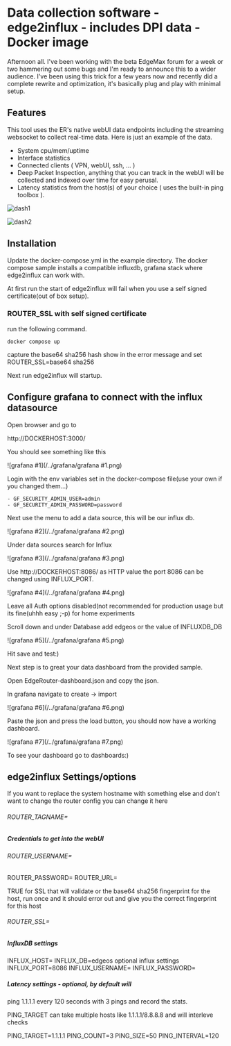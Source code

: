 # Data collection software - edge2influx - includes DPI data - Docker image

Afternoon all. I've been working with the beta EdgeMax forum for a week or two hammering out some bugs and I'm ready to announce this to a wider audience. I've been using this trick for a few years now and recently did a complete rewrite and optimization, it's basically plug and play with minimal setup.

## Features

This tool uses the ER's native webUI data endpoints including the  streaming websocket to collect real-time data. Here is just an example  of the data.

- System cpu/mem/uptime
- Interface statistics
- Connected clients ( VPN, webUI, ssh, ... )
- Deep Packet Inspection, anything that you can track in the webUI will be collected and indexed over time for easy perusal.
- Latency statistics from the host(s) of your choice ( uses the built-in ping toolbox ).

![dash1](/../dash1.png)

![dash2](/../dash2.png)

## Installation

Update the docker-compose.yml in the example directory.
The docker compose sample installs a compatible influxdb, grafana stack where edge2influx can work with.

At first run the start of edge2influx will fail when you use a self signed certificate(out of box setup). 

### ROUTER_SSL with self signed certificate

run the following command.

```
docker compose up
```

capture the base64 sha256 hash show in the error message and set ROUTER_SSL=base64 sha256

Next run edge2influx will startup.

## Configure grafana to connect with the influx datasource

Open browser and go to 

http://DOCKERHOST:3000/ 

You should see something like this

![grafana #1](/../grafana/grafana #1.png)

Login with the env variables set in the docker-compose file(use your own if you changed them...)

```
- GF_SECURITY_ADMIN_USER=admin
- GF_SECURITY_ADMIN_PASSWORD=password
```

Next use the menu to add a data source, this will be our influx db.

![grafana #2](/../grafana/grafana #2.png)

Under data sources search for Influx

![grafana #3](/../grafana/grafana #3.png)

Use http://DOCKERHOST:8086/ as HTTP value the port 8086 can be changed using INFLUX_PORT.

![grafana #4](/../grafana/grafana #4.png)

Leave all Auth options disabled(not recommended for production usage but its fine(uhhh easy ;-p) for home experiments

Scroll down and under Database add edgeos or the value of INFLUXDB_DB

![grafana #5](/../grafana/grafana #5.png)

Hit save and test:)

Next step is to great your data dashboard from the provided sample.

Open EdgeRouter-dashboard.json and copy the json.

In grafana navigate to create -> import

![grafana #6](/../grafana/grafana #6.png)



Paste the json and press the load button, you should now have a working dashboard.

![grafana #7](/../grafana/grafana #7.png)

To see your dashboard go to dashboards:)

## edge2influx Settings/options 

If you want to replace the system hostname with something
else and don't want to change the router config you can
change it here

###### ROUTER_TAGNAME=

##### Credentials to get into the webUI 
###### ROUTER_USERNAME=

ROUTER_PASSWORD=
ROUTER_URL=

TRUE for SSL that will validate or the base64 sha256
fingerprint for the host, run once and it should error
out and give you the correct fingerprint for this host

###### ROUTER_SSL=

##### InfluxDB settings
INFLUX_HOST=
INFLUX_DB=edgeos
optional influx settings
INFLUX_PORT=8086
INFLUX_USERNAME=
INFLUX_PASSWORD=


##### Latency settings - optional, by default will
ping 1.1.1.1 every 120 seconds with 3 pings and record the stats.

PING_TARGET can take multiple hosts like 1.1.1.1/8.8.8.8  and will interleve checks

PING_TARGET=1.1.1.1
PING_COUNT=3
PING_SIZE=50
PING_INTERVAL=120


